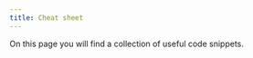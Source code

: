 ```yaml
---
title: Cheat sheet
---
```


On this page you will find a collection of useful code snippets.

<!--more-->

